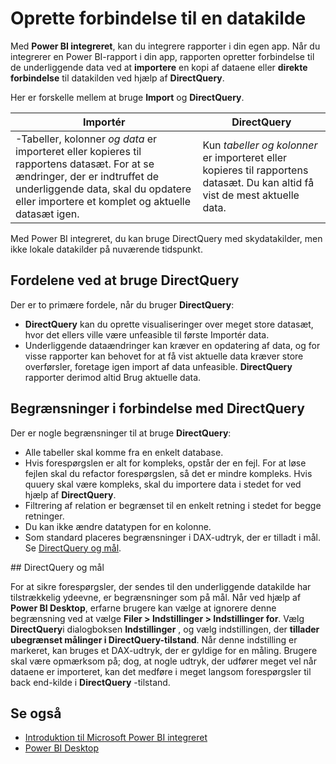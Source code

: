 <properties
   pageTitle="Microsoft Power BI integrerede - forbindelse til en datakilde"
   description="Power BI integreret, oprette forbindelse til datakilder"
   services="power-bi-embedded"
   documentationCenter=""
   authors="guyinacube"
   manager="erikre"
   editor=""
   tags=""/>
<tags
   ms.service="power-bi-embedded"
   ms.devlang="NA"
   ms.topic="article"
   ms.tgt_pltfrm="NA"
   ms.workload="powerbi"
   ms.date="10/04/2016"
   ms.author="asaxton"/>

# <a name="connect-to-a-data-source"></a>Oprette forbindelse til en datakilde

Med **Power BI integreret**, kan du integrere rapporter i din egen app. Når du integrerer en Power BI-rapport i din app, rapporten opretter forbindelse til de underliggende data ved at **importere** en kopi af dataene eller **direkte forbindelse** til datakilden ved hjælp af **DirectQuery**.

Her er forskelle mellem at bruge **Import** og **DirectQuery**.

|Importér | DirectQuery
|---|---
|-Tabeller, kolonner *og data* er importeret eller kopieres til rapportens datasæt. For at se ændringer, der er indtruffet de underliggende data, skal du opdatere eller importere et komplet og aktuelle datasæt igen.|Kun *tabeller og kolonner* er importeret eller kopieres til rapportens datasæt. Du kan altid få vist de mest aktuelle data.
Med Power BI integreret, du kan bruge DirectQuery med skydatakilder, men ikke lokale datakilder på nuværende tidspunkt.

## <a name="benefits-of-using-directquery"></a>Fordelene ved at bruge DirectQuery

Der er to primære fordele, når du bruger **DirectQuery**:

   -    **DirectQuery** kan du oprette visualiseringer over meget store datasæt, hvor det ellers ville være unfeasible til første Importér data.
   -    Underliggende dataændringer kan kræver en opdatering af data, og for visse rapporter kan behovet for at få vist aktuelle data kræver store overførsler, foretage igen import af data unfeasible. **DirectQuery** rapporter derimod altid Brug aktuelle data.

## <a name="limitations-of-directquery"></a>Begrænsninger i forbindelse med DirectQuery

   Der er nogle begrænsninger til at bruge **DirectQuery**:

   -    Alle tabeller skal komme fra en enkelt database.
   -    Hvis forespørgslen er alt for kompleks, opstår der en fejl. For at løse fejlen skal du refactor forespørgslen, så det er mindre kompleks. Hvis quuery skal være kompleks, skal du importere data i stedet for ved hjælp af **DirectQuery**.
   -    Filtrering af relation er begrænset til en enkelt retning i stedet for begge retninger.
   -    Du kan ikke ændre datatypen for en kolonne.
   -    Som standard placeres begrænsninger i DAX-udtryk, der er tilladt i mål. Se [DirectQuery og mål](#measures).

<a name="measures"/>
## <a name="directquery-and-measures"></a>DirectQuery og mål

For at sikre forespørgsler, der sendes til den underliggende datakilde har tilstrækkelig ydeevne, er begrænsninger som på mål. Når ved hjælp af **Power BI Desktop**, erfarne brugere kan vælge at ignorere denne begrænsning ved at vælge **Filer > Indstillinger > Indstillinger for**. Vælg **DirectQuery**i dialogboksen **Indstillinger** , og vælg indstillingen, der **tillader ubegrænset målinger i DirectQuery-tilstand**. Når denne indstilling er markeret, kan bruges et DAX-udtryk, der er gyldige for en måling. Brugere skal være opmærksom på; dog, at nogle udtryk, der udfører meget vel når dataene er importeret, kan det medføre i meget langsom forespørgsler til back end-kilde i **DirectQuery** -tilstand. 

## <a name="see-also"></a>Se også
- [Introduktion til Microsoft Power BI integreret](power-bi-embedded-get-started.md)
- [Power BI Desktop](https://powerbi.microsoft.com/documentation/powerbi-desktop-get-the-desktop/)
